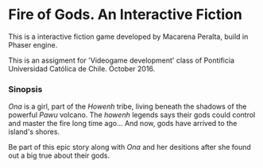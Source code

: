 # Fire of Gods. An Interactive Fiction

This is a interactive fiction game developed by Macarena Peralta, build in Phaser engine. 

This is an assigment for 'Videogame development' class of Pontificia Universidad Católica de Chile. October 2016. 

### Sinopsis

*Ona* is a girl, part of the *Howenh* tribe, living beneath the shadows of the powerful *Pawu* volcano. The *howenh* legends says their gods could control and master the fire long time ago...  And now, gods have arrived to the island's shores. 

Be part of this epic story along with *Ona* and her desitions after she found out a big true about their gods.   